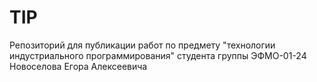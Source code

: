 # TIP
Репозиторий для публикации работ по предмету "технологии индустриального программирования" студента группы ЭФМО-01-24 Новоселова Егора Алексеевича

